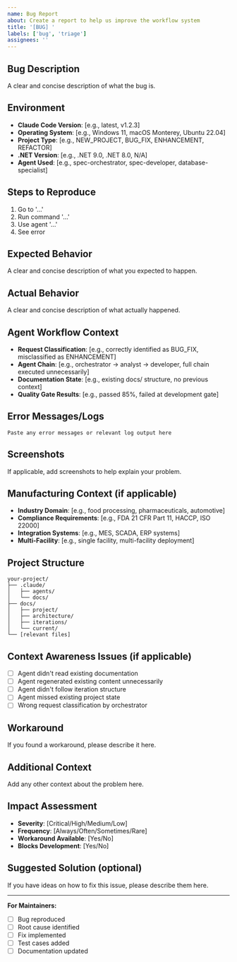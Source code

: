 ```yaml
---
name: Bug Report
about: Create a report to help us improve the workflow system
title: '[BUG] '
labels: ['bug', 'triage']
assignees: ''
---
```


## Bug Description
A clear and concise description of what the bug is.

## Environment
- **Claude Code Version**: [e.g., latest, v1.2.3]
- **Operating System**: [e.g., Windows 11, macOS Monterey, Ubuntu 22.04]
- **Project Type**: [e.g., NEW_PROJECT, BUG_FIX, ENHANCEMENT, REFACTOR]
- **.NET Version**: [e.g., .NET 9.0, .NET 8.0, N/A]
- **Agent Used**: [e.g., spec-orchestrator, spec-developer, database-specialist]

## Steps to Reproduce
1. Go to '...'
2. Run command '...'
3. Use agent '...'
4. See error

## Expected Behavior
A clear and concise description of what you expected to happen.

## Actual Behavior
A clear and concise description of what actually happened.

## Agent Workflow Context
- **Request Classification**: [e.g., correctly identified as BUG_FIX, misclassified as ENHANCEMENT]
- **Agent Chain**: [e.g., orchestrator → analyst → developer, full chain executed unnecessarily]
- **Documentation State**: [e.g., existing docs/ structure, no previous context]
- **Quality Gate Results**: [e.g., passed 85%, failed at development gate]

## Error Messages/Logs
```
Paste any error messages or relevant log output here
```

## Screenshots
If applicable, add screenshots to help explain your problem.

## Manufacturing Context (if applicable)
- **Industry Domain**: [e.g., food processing, pharmaceuticals, automotive]
- **Compliance Requirements**: [e.g., FDA 21 CFR Part 11, HACCP, ISO 22000]
- **Integration Systems**: [e.g., MES, SCADA, ERP systems]
- **Multi-Facility**: [e.g., single facility, multi-facility deployment]

## Project Structure
```
your-project/
├── .claude/
│   ├── agents/
│   └── docs/
├── docs/
│   ├── project/
│   ├── architecture/
│   ├── iterations/
│   └── current/
└── [relevant files]
```

## Context Awareness Issues (if applicable)
- [ ] Agent didn't read existing documentation
- [ ] Agent regenerated existing content unnecessarily
- [ ] Agent didn't follow iteration structure
- [ ] Agent missed existing project state
- [ ] Wrong request classification by orchestrator

## Workaround
If you found a workaround, please describe it here.

## Additional Context
Add any other context about the problem here.

## Impact Assessment
- **Severity**: [Critical/High/Medium/Low]
- **Frequency**: [Always/Often/Sometimes/Rare]
- **Workaround Available**: [Yes/No]
- **Blocks Development**: [Yes/No]

## Suggested Solution (optional)
If you have ideas on how to fix this issue, please describe them here.

---

**For Maintainers:**
- [ ] Bug reproduced
- [ ] Root cause identified
- [ ] Fix implemented
- [ ] Test cases added
- [ ] Documentation updated